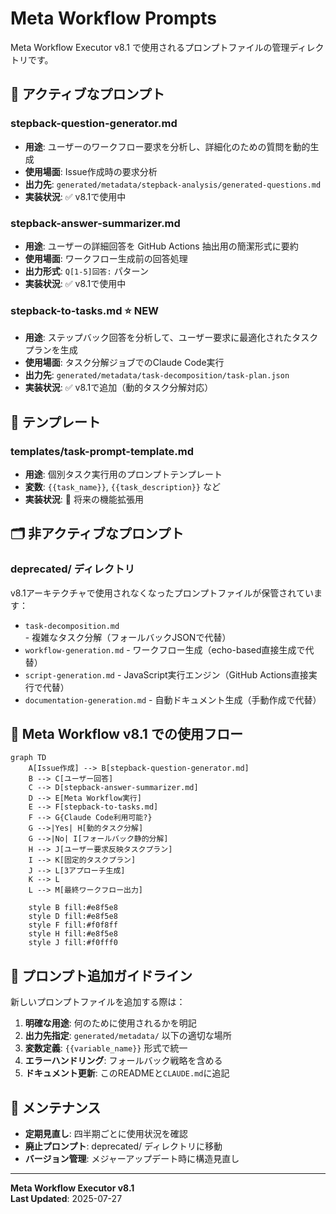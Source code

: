 # Meta Workflow Prompts

Meta Workflow Executor v8.1 で使用されるプロンプトファイルの管理ディレクトリです。

## 📁 アクティブなプロンプト

### **stepback-question-generator.md**
- **用途**: ユーザーのワークフロー要求を分析し、詳細化のための質問を動的生成
- **使用場面**: Issue作成時の要求分析
- **出力先**: `generated/metadata/stepback-analysis/generated-questions.md`
- **実装状況**: ✅ v8.1で使用中

### **stepback-answer-summarizer.md**
- **用途**: ユーザーの詳細回答を GitHub Actions 抽出用の簡潔形式に要約
- **使用場面**: ワークフロー生成前の回答処理
- **出力形式**: `Q[1-5]回答:` パターン
- **実装状況**: ✅ v8.1で使用中

### **stepback-to-tasks.md** ⭐ NEW
- **用途**: ステップバック回答を分析して、ユーザー要求に最適化されたタスクプランを生成
- **使用場面**: タスク分解ジョブでのClaude Code実行
- **出力先**: `generated/metadata/task-decomposition/task-plan.json`
- **実装状況**: ✅ v8.1で追加（動的タスク分解対応）

## 📂 テンプレート

### **templates/task-prompt-template.md**
- **用途**: 個別タスク実行用のプロンプトテンプレート
- **変数**: `{{task_name}}`, `{{task_description}}` など
- **実装状況**: 🔄 将来の機能拡張用

## 🗂️ 非アクティブなプロンプト

### **deprecated/** ディレクトリ
v8.1アーキテクチャで使用されなくなったプロンプトファイルが保管されています：
- `task-decomposition.md` - 複雑なタスク分解（フォールバックJSONで代替）
- `workflow-generation.md` - ワークフロー生成（echo-based直接生成で代替）
- `script-generation.md` - JavaScript実行エンジン（GitHub Actions直接実行で代替）
- `documentation-generation.md` - 自動ドキュメント生成（手動作成で代替）

## 🔄 Meta Workflow v8.1 での使用フロー

```mermaid
graph TD
    A[Issue作成] --> B[stepback-question-generator.md]
    B --> C[ユーザー回答]
    C --> D[stepback-answer-summarizer.md]
    D --> E[Meta Workflow実行]
    E --> F[stepback-to-tasks.md]
    F --> G{Claude Code利用可能?}
    G -->|Yes| H[動的タスク分解]
    G -->|No| I[フォールバック静的分解]
    H --> J[ユーザー要求反映タスクプラン]
    I --> K[固定的タスクプラン]
    J --> L[3アプローチ生成]
    K --> L
    L --> M[最終ワークフロー出力]
    
    style B fill:#e8f5e8
    style D fill:#e8f5e8
    style F fill:#f0f8ff
    style H fill:#e8f5e8
    style J fill:#f0fff0
```

## 📝 プロンプト追加ガイドライン

新しいプロンプトファイルを追加する際は：

1. **明確な用途**: 何のために使用されるかを明記
2. **出力先指定**: `generated/metadata/` 以下の適切な場所
3. **変数定義**: `{{variable_name}}` 形式で統一
4. **エラーハンドリング**: フォールバック戦略を含める
5. **ドキュメント更新**: このREADMEと`CLAUDE.md`に追記

## 🔧 メンテナンス

- **定期見直し**: 四半期ごとに使用状況を確認
- **廃止プロンプト**: deprecated/ ディレクトリに移動
- **バージョン管理**: メジャーアップデート時に構造見直し

---

**Meta Workflow Executor v8.1**  
**Last Updated**: 2025-07-27